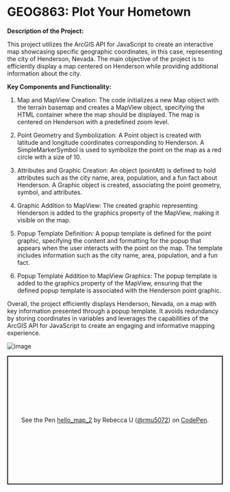 # GEOG863: Plot Your Hometown

<b>Description of the Project:</b>

This project utilizes the ArcGIS API for JavaScript to create an interactive map showcasing specific geographic coordinates, in this case, representing the city of Henderson, Nevada. The main objective of the project is to efficiently display a map centered on Henderson while providing additional information about the city.

<b>Key Components and Functionality:</b>

1. Map and MapView Creation: The code initializes a new Map object with the terrain basemap and creates a MapView object, specifying the HTML container where the map should be displayed. The map is centered on Henderson with a predefined zoom level.

2. Point Geometry and Symbolization: A Point object is created with latitude and longitude coordinates corresponding to Henderson. A SimpleMarkerSymbol is used to symbolize the point on the map as a red circle with a size of 10.

3. Attributes and Graphic Creation: An object (pointAtt) is defined to hold attributes such as the city name, area, population, and a fun fact about Henderson. A Graphic object is created, associating the point geometry, symbol, and attributes.

4. Graphic Addition to MapView: The created graphic representing Henderson is added to the graphics property of the MapView, making it visible on the map.

5. Popup Template Definition: A popup template is defined for the point graphic, specifying the content and formatting for the popup that appears when the user interacts with the point on the map. The template includes information such as the city name, area, population, and a fun fact.

6. Popup Template Addition to MapView Graphics: The popup template is added to the graphics property of the MapView, ensuring that the defined popup template is associated with the Henderson point graphic.

Overall, the project efficiently displays Henderson, Nevada, on a map with key information presented through a popup template. It avoids redundancy by storing coordinates in variables and leverages the capabilities of the ArcGIS API for JavaScript to create an engaging and informative mapping experience.

![image](https://github.com/bec-in-tech/GEOG863-Plot-Your-Hometown/assets/120440399/9ebb6f9d-07a0-42d7-a35a-cdc5d5ac14f8)

<p class="codepen" data-height="300" data-default-tab="html,result" data-slug-hash="zYJLaoE" data-user="rmu5072" style="height: 300px; box-sizing: border-box; display: flex; align-items: center; justify-content: center; border: 2px solid; margin: 1em 0; padding: 1em;">
  <span>See the Pen <a href="https://codepen.io/rmu5072/pen/zYJLaoE">
  hello_map_2</a> by Rebecca U (<a href="https://codepen.io/rmu5072">@rmu5072</a>)
  on <a href="https://codepen.io">CodePen</a>.</span>
</p>
